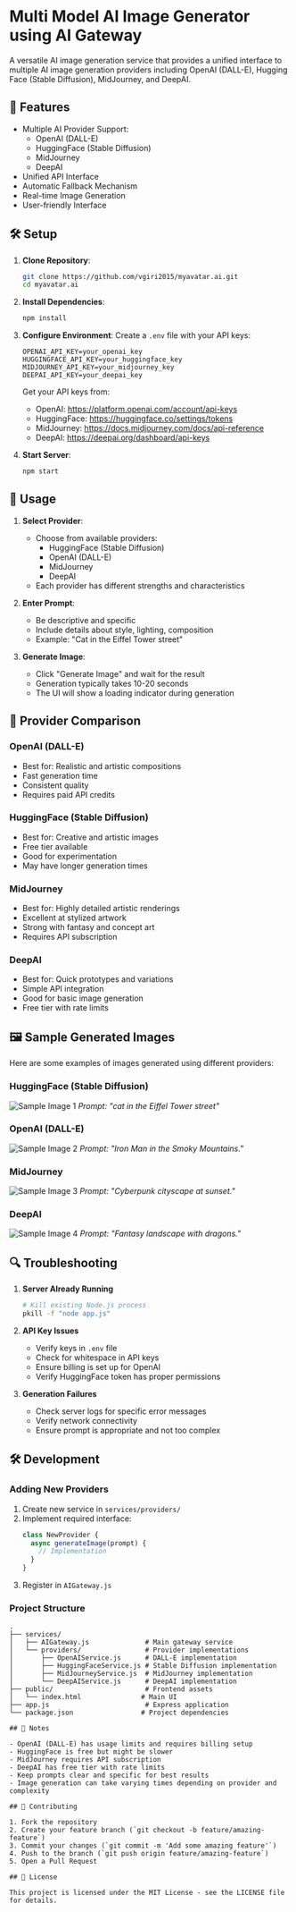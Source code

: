 # Multi Model AI Image Generator using AI Gateway

A versatile AI image generation service that provides a unified interface to multiple AI image generation providers including OpenAI (DALL-E), Hugging Face (Stable Diffusion), MidJourney, and DeepAI.

## 🚀 Features

- Multiple AI Provider Support:
  - OpenAI (DALL-E)
  - HuggingFace (Stable Diffusion)
  - MidJourney
  - DeepAI
- Unified API Interface
- Automatic Fallback Mechanism
- Real-time Image Generation
- User-friendly Interface

## 🛠️ Setup

1. **Clone Repository**:
   ```bash
   git clone https://github.com/vgiri2015/myavatar.ai.git
   cd myavatar.ai
   ```

2. **Install Dependencies**:
   ```bash
   npm install
   ```

3. **Configure Environment**:
   Create a `.env` file with your API keys:
   ```env
   OPENAI_API_KEY=your_openai_key
   HUGGINGFACE_API_KEY=your_huggingface_key
   MIDJOURNEY_API_KEY=your_midjourney_key
   DEEPAI_API_KEY=your_deepai_key
   ```

   Get your API keys from:
   - OpenAI: https://platform.openai.com/account/api-keys
   - HuggingFace: https://huggingface.co/settings/tokens
   - MidJourney: https://docs.midjourney.com/docs/api-reference
   - DeepAI: https://deepai.org/dashboard/api-keys

4. **Start Server**:
   ```bash
   npm start
   ```

## 🎯 Usage

1. **Select Provider**:
   - Choose from available providers:
     - HuggingFace (Stable Diffusion)
     - OpenAI (DALL-E)
     - MidJourney
     - DeepAI
   - Each provider has different strengths and characteristics

2. **Enter Prompt**:
   - Be descriptive and specific
   - Include details about style, lighting, composition
   - Example: "Cat in the Eiffel Tower street"

3. **Generate Image**:
   - Click "Generate Image" and wait for the result
   - Generation typically takes 10-20 seconds
   - The UI will show a loading indicator during generation

## 🌟 Provider Comparison

### OpenAI (DALL-E)
- Best for: Realistic and artistic compositions
- Fast generation time
- Consistent quality
- Requires paid API credits

### HuggingFace (Stable Diffusion)
- Best for: Creative and artistic images
- Free tier available
- Good for experimentation
- May have longer generation times

### MidJourney
- Best for: Highly detailed artistic renderings
- Excellent at stylized artwork
- Strong with fantasy and concept art
- Requires API subscription

### DeepAI
- Best for: Quick prototypes and variations
- Simple API integration
- Good for basic image generation
- Free tier with rate limits

## 🖼 Sample Generated Images

Here are some examples of images generated using different providers:

### HuggingFace (Stable Diffusion)
![Sample Image 1](images/image3.png)
*Prompt: "cat in the Eiffel Tower street"*

### OpenAI (DALL-E)
![Sample Image 2](images/image4.png)
*Prompt: "Iron Man in the Smoky Mountains."*

### MidJourney
![Sample Image 3](images/image5.png)
*Prompt: "Cyberpunk cityscape at sunset."*

### DeepAI
![Sample Image 4](images/image6.png)
*Prompt: "Fantasy landscape with dragons."*

## 🔍 Troubleshooting

1. **Server Already Running**
   ```bash
   # Kill existing Node.js process
   pkill -f "node app.js"
   ```

2. **API Key Issues**
   - Verify keys in `.env` file
   - Check for whitespace in API keys
   - Ensure billing is set up for OpenAI
   - Verify HuggingFace token has proper permissions

3. **Generation Failures**
   - Check server logs for specific error messages
   - Verify network connectivity
   - Ensure prompt is appropriate and not too complex

## 🛠 Development

### Adding New Providers

1. Create new service in `services/providers/`
2. Implement required interface:
   ```javascript
   class NewProvider {
     async generateImage(prompt) {
       // Implementation
     }
   }
   ```
3. Register in `AIGateway.js`

### Project Structure
```
.
├── services/
│   ├── AIGateway.js              # Main gateway service
│   └── providers/                # Provider implementations
│       ├── OpenAIService.js      # DALL-E implementation
│       ├── HuggingFaceService.js # Stable Diffusion implementation
│       ├── MidJourneyService.js  # MidJourney implementation
│       └── DeepAIService.js      # DeepAI implementation
├── public/                       # Frontend assets
│   └── index.html               # Main UI
├── app.js                        # Express application
└── package.json                 # Project dependencies

## 📝 Notes

- OpenAI (DALL-E) has usage limits and requires billing setup
- HuggingFace is free but might be slower
- MidJourney requires API subscription
- DeepAI has free tier with rate limits
- Keep prompts clear and specific for best results
- Image generation can take varying times depending on provider and complexity

## 🤝 Contributing

1. Fork the repository
2. Create your feature branch (`git checkout -b feature/amazing-feature`)
3. Commit your changes (`git commit -m 'Add some amazing feature'`)
4. Push to the branch (`git push origin feature/amazing-feature`)
5. Open a Pull Request

## 📄 License

This project is licensed under the MIT License - see the LICENSE file for details.
